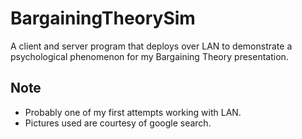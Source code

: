 # BargainingTheorySim
A client and server program that deploys over LAN to demonstrate a psychological phenomenon for my Bargaining Theory presentation.

## Note
* Probably one of my first attempts working with LAN.
* Pictures used are courtesy of google search.
